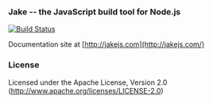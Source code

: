 ### Jake -- the JavaScript build tool for Node.js

[![Build Status](https://api.travis-ci.org/jakejs/jake.png)](https://travis-ci.org/mde/jake)

Documentation site at [http://jakejs.com](http://jakejs.com/)

### License

Licensed under the Apache License, Version 2.0
(<http://www.apache.org/licenses/LICENSE-2.0>)

